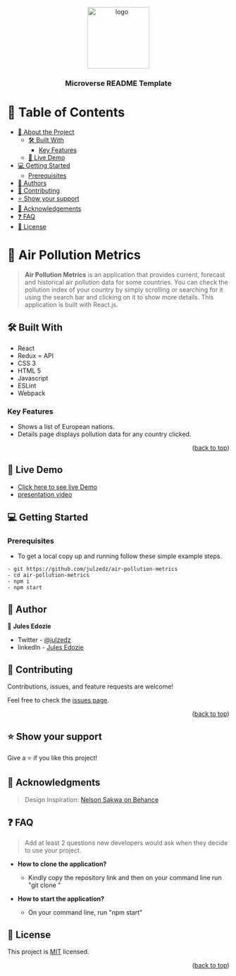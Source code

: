 <a name="readme-top"></a>

<div align="center">

  <img src="murple_logo.png" alt="logo" width="140"  height="auto" />
  <br/>

  <h3><b>Microverse README Template</b></h3>

</div>

# 📗 Table of Contents

- [📖 About the Project](#about-project)
  - [🛠 Built With](#built-with)
    - [Key Features](#key-features)
  - [🚀 Live Demo](#live-demo)
- [💻 Getting Started](#getting-started)
  - [Prerequisites](#prerequisites)
- [👥 Authors](#authors)
- [🤝 Contributing](#contributing)
- [⭐️ Show your support](#support)
- [🙏 Acknowledgements](#acknowledgements)
- [❓ FAQ](#faq)
- [📝 License](#license)

# 📖 Air Pollution Metrics <a name="about-project"></a>

> **Air Pollution Metrics** is an application that provides current, forecast and historical air pollution data for some countries. You can check the pollution index of your country by simply scrolling or searching for it using the search bar and clicking on it to show more details. This application is built with React.js.

## 🛠 Built With <a name="built-with"></a>

- React
- Redux
  = API
- CSS 3
- HTML 5
- Javascript
- ESLint
- Webpack

### Key Features <a name="key-features"></a>

- Shows a list of European nations.
- Details page displays pollution data for any country clicked.

<p align="right">(<a href="#readme-top">back to top</a>)</p>

## 🚀 Live Demo <a name="live-demo"></a>

- [Click here to see live Demo](air-pollution-index.netlify.app)
- [presentation video](https://www.loom.com/share/e90d5505710e4c1fb32601262af7e4bc)

## 💻 Getting Started <a name="getting-started"></a>

### Prerequisites

- To get a local copy up and running follow these simple example steps.

```
- git https://github.com/julzedz/air-pollution-metrics
- cd air-pollution-metrics
- npm i
- npm start
```

<!-- AUTHORS -->

## 👥 Author <a name="authors"></a>

 👤 **Jules Edozie**

- Twitter - [@julzedz](https://twitter.com/julzedz)
- linkedIn - [Jules Edozie](https://www.linkedin.com/in/julesedozie)

## 🤝 Contributing <a name="contributing"></a>

Contributions, issues, and feature requests are welcome!

Feel free to check the [issues page](https://github.com/julzedz/air-pollution-metrics/issues).

<p align="right">(<a href="#readme-top">back to top</a>)</p>

## ⭐️ Show your support <a name="support"></a>

Give a ⭐️ if you like this project!

## 🙏 Acknowledgments <a name="acknowledgements"></a>

> Design Inspiration: [Nelson Sakwa on Behance](https://www.behance.net/sakwadesignstudio)

<!-- FAQ (optional) -->

## ❓ FAQ <a name="faq"></a>

> Add at least 2 questions new developers would ask when they decide to use your project.

- **How to clone the application?**

  - Kindly copy the repository link and then on your command line run "git clone <repository link>"

- **How to start the application?**

  - On your command line, run "npm start"

<!-- LICENSE -->

## 📝 License <a name="license"></a>

This project is [MIT]() licensed.

<p align="right">(<a href="#readme-top">back to top</a>)</p>
